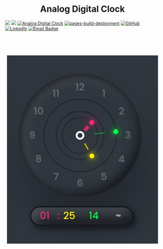 <h1 align="center"> Analog Digital Clock </h1>



[![](https://visitcount.itsvg.in/api?id=misskalyani&icon=0&color=0)](https://visitcount.itsvg.in)
![](https://img.shields.io/github/followers/misskalyani?style=social)
 [![Analog Digital Clock](https://img.shields.io/badge/Visit-blue.svg)](https://misskalyani.github.io/Analog-Digital-Clock-Website/)
[![pages-build-deployment](https://github.com/misskalyani/Analog-Digital-Clock-Website/actions/workflows/pages/pages-build-deployment/badge.svg?branch=main)](https://github.com/misskalyani/Analog-Digital-Clock-Website/actions/workflows/pages/pages-build-deployment)
[![GitHub](https://badgen.net/badge/icon/github?icon=github&label)](https://github.com/misskalyani)
 [![LinkedIn](https://img.shields.io/badge/LinkedIn-%230077B5.svg?logo=linkedin&logoColor=white)](https://www.linkedin.com/in/kalyani-chaudhari-255632295) 
 [![Email Badge](https://img.shields.io/badge/Gmail?style=flat-square&logo=gmail&logoColor=FFFFFF&labelColor=3A3B3C&color=62F1CD)](mailto:kalyanichaudhari281@gmail.com)

<br><br><br>
<!--- <center><img src="clock.jpg" width="300" height="300" /></center>--->

<p align="center">

  <img src="clock.jpg">


</p>
